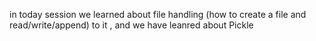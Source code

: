 in today session we learned about file handling (how to create a file and read/write/append) to it , and we have leanred about Pickle 
